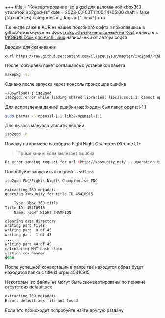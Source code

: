 +++
title = "Конвертирование iso в god для взломанной xbox360 утилитой iso2god-rs"
date = 2023-03-03T11:00:14+05:00
draft = false
[taxonomies]
categories = []
tags = ["Linux"]
+++

Т.к нигде даже в AUR не нашёл подобного софта я покопавшись в github'е наткнулся на форк [iso2god репо написанный на Rust](https://github.com/iliazeus/iso2god-rs) и вместе с [PKGBUILD'ом для Arch Linux](https://github.com/iliazeus/aur/blob/master/iso2god/PKGBUILD) написанный от автора софта

Вводим для скачивания
```bash
curl https://raw.githubusercontent.com/iliazeus/aur/master/iso2god/PKGBUILD
```
После, собираем пакет соглашаясь с установкой пакета
```bash
makepkg -si
```
Однако после запуска через консоль произошла ошибка
```sh
~/Downloads ❯ iso2god
iso2god: error while loading shared libraries: libssl.so.1.1: cannot open shared object file: No such file or directory
```
Для исправления данной ошибки необходим был пакет openssl-1.1
```bash
sudo pacman -S openssl-1.1 lib32-openssl-1.1
```

Для вызова мануала утилиты вводим
```bash
iso2god -h
```
Покажу на примере iso образа Fight Night Champion iXtreme LT+
> Примечание: Если вылезает ошибка
```sh
0: error sending request for url (http://xboxunity.net/... operation timed out
```
Попробуйте запустить с опцией ``--offline``

```bash
iso2god FNС/Fight\ Night\ Champion.iso FNС
```
```sh
extracting ISO metadata
querying XboxUnity for title ID 45410915

    Type: Xbox 360 title
Title ID: 45410915
    Name: FIGHT NIGHT CHAMPION

clearing data directory
writing part files
writing part  0 of 45
writing part  1 of 45
.....
writing part 44 of 45
calculating MHT hash chain
writing con header
done
```

После успешной конвертации в папке где находится образ будет находится папка с title id игры 45410915


Некоторые iso файлы не могут быть сконвертированы по причине отсутствия default.xex
```sh
extracting ISO metadata
Error: default.xex file not found
```

Если это происходит попробуйте найти другую раздачу

